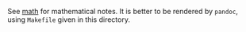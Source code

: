 See [math](doc/math.md) for mathematical notes. It is better to be rendered by
`pandoc`, using `Makefile` given in this directory.
